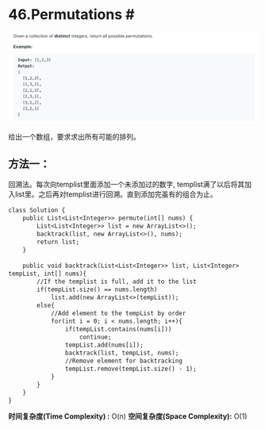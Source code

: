 # 46.Permutations \#

![](.gitbook/assets/image%20%285%29.png)

给出一个数组，要求求出所有可能的排列。

## 方法一：

回溯法。每次向templist里面添加一个未添加过的数字, templist满了以后将其加入list里。之后再对templist进行回溯。直到添加完虽有的组合为止。

```text
class Solution {
    public List<List<Integer>> permute(int[] nums) {
        List<List<Integer>> list = new ArrayList<>();
        backtrack(list, new ArrayList<>(), nums);
        return list;
    }
    
    public void backtrack(List<List<Integer>> list, List<Integer> tempList, int[] nums){
        //If the templist is full, add it to the list
        if(tempList.size() == nums.length) 
            list.add(new ArrayList<>(tempList));
        else{
            //Add element to the tempList by order
            for(int i = 0; i < nums.length; i++){
                if(tempList.contains(nums[i]))
                    continue;
                tempList.add(nums[i]);
                backtrack(list, tempList, nums);
                //Remove element for backtracking
                tempList.remove(tempList.size() - 1);
            }
        }
    }
}
```

**时间复杂度\(Time Complexity\) :** O\(n\)          **空间复杂度\(Space Complexity\):** O\(1\)

